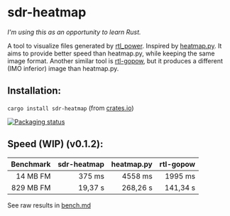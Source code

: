 # sdr-heatmap ![[](https://github.com/j2ghz/sdr-heatmap/actions?query=workflow%3ARust)](https://img.shields.io/github/workflow/status/j2ghz/sdr-heatmap/Rust)

_I'm using this as an opportunity to learn Rust._

A tool to visualize files generated by [rtl_power](http://kmkeen.com/rtl-power/).
Inspired by [heatmap.py](https://github.com/keenerd/rtl-sdr-misc/blob/master/heatmap/heatmap.py).
It aims to provide better speed than heatmap.py, while keeping the same image format.
Another similar tool is [rtl-gopow](https://github.com/dhogborg/rtl-gopow), but it produces a different (IMO inferior) image than heatmap.py.

## Installation:

`cargo install sdr-heatmap` (from [crates.io](https://crates.io/crates/sdr-heatmap))

[![Packaging status](https://repology.org/badge/vertical-allrepos/sdr-heatmap.svg)](https://repology.org/project/sdr-heatmap/versions)

## Speed (WIP) (v0.1.2):

| Benchmark | sdr-heatmap | heatmap.py | rtl-gopow |
| --------: | ----------: | ---------: | --------: |
|  14 MB FM |      375 ms |    4558 ms |   1995 ms |
| 829 MB FM |     19,37 s |   268,26 s |  141,34 s |

See raw results in [bench.md](bench.md)

